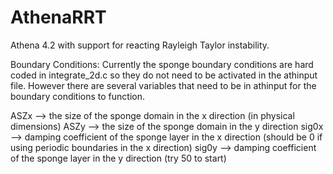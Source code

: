 # AthenaRRT
Athena 4.2 with support for reacting Rayleigh Taylor instability.

Boundary Conditions:  Currently the sponge boundary conditions are hard coded in integrate_2d.c so they do not need to be activated in the athinput file.  However there are several variables that need to be in athinput for the boundary conditions to function.

ASZx  --> the size of the sponge domain in the x direction (in physical dimensions)
ASZy  --> the size of the sponge domain in the y direction
sig0x --> damping coefficient of the sponge layer in the x direction (should be 0 if using periodic boundaries in the x direction)
sig0y --> damping coefficient of the sponge layer in the y direction (try 50 to start)
